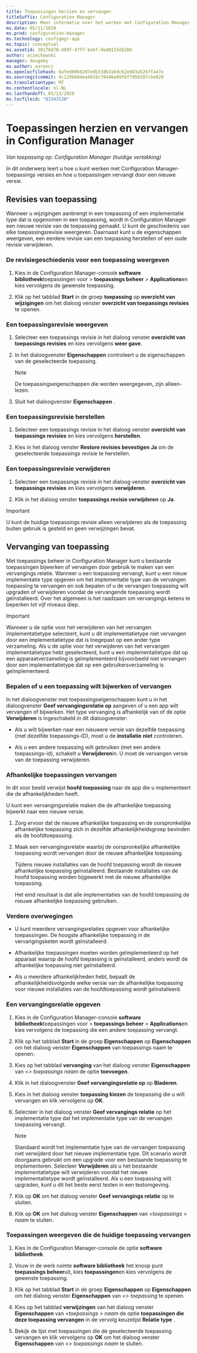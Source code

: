 ```yaml
---
title: Toepassingen herzien en vervangen
titleSuffix: Configuration Manager
description: Meer informatie over het werken met Configuration Manager toepassings versies en het vervangen van toepassingen.
ms.date: 05/11/2020
ms.prod: configuration-manager
ms.technology: configmgr-app
ms.topic: conceptual
ms.assetid: 30170d70-489f-47f7-bebf-9ed0115db26b
author: aczechowski
manager: dougeby
ms.author: aaroncz
ms.openlocfilehash: 6afed00b8207edb338b2a6dc62e083a5267fa47e
ms.sourcegitcommit: 4c129bb04ea4916c78446e89fbff956397cbe828
ms.translationtype: MT
ms.contentlocale: nl-NL
ms.lasthandoff: 05/13/2020
ms.locfileid: "83343130"
---
```

# <a name="revise-and-supersede-applications-in-configuration-manager"></a>Toepassingen herzien en vervangen in Configuration Manager

*Van toepassing op: Configuration Manager (huidige vertakking)*

In dit onderwerp leert u hoe u kunt werken met Configuration Manager-toepassings versies en hoe u toepassingen vervangt door een nieuwe versie.  

##  <a name="application-revisions"></a> Revisies van toepassing  
 Wanneer u wijzigingen aanbrengt in een toepassing of een implementatie type dat is opgenomen in een toepassing, wordt in Configuration Manager een nieuwe revisie van de toepassing gemaakt. U kunt de geschiedenis van elke toepassingsrevisie weergeven. Daarnaast kunt u de eigenschappen weergeven, een eerdere revisie van een toepassing herstellen of een oude revisie verwijderen.  

### <a name="to-display-an-application-revision-history"></a>De revisiegeschiedenis voor een toepassing weergeven  

1.  Kies in de Configuration Manager-console **software bibliotheek**toepassingen voor  >  **toepassings beheer**  >  **Applications**en kies vervolgens de gewenste toepassing.  

3.  Klik op het tabblad **Start** in de groep **toepassing** op **overzicht van wijzigingen** om het dialoog venster **overzicht van toepassings revisies** te openen.  

### <a name="to-view-an-application-revision"></a>Een toepassingsrevisie weergeven  

1.  Selecteer een toepassings revisie in het dialoog venster **overzicht van toepassings revisies** en kies vervolgens **weer gave**.  

2.  In het dialoogvenster **Eigenschappen** controleert u de eigenschappen van de geselecteerde toepassing.  

    > [!NOTE]  
    >  De toepassingseigenschappen die worden weergegeven, zijn alleen-lezen.  

3.  Sluit het dialoogvenster **Eigenschappen** .  

### <a name="to-restore-an-application-revision"></a>Een toepassingsrevisie herstellen  

1.  Selecteer een toepassings revisie in het dialoog venster **overzicht van toepassings revisies** en kies vervolgens **herstellen**.  

2.  Kies in het dialoog venster **Restore revisies bevestigen** **Ja** om de geselecteerde toepassings revisie te herstellen.  

### <a name="to-delete-an-application-revision"></a>Een toepassingsrevisie verwijderen  

1.  Selecteer een toepassings revisie in het dialoog venster **overzicht van toepassings revisies** en kies vervolgens **verwijderen**.  

2.  Klik in het dialoog venster **toepassings revisie verwijderen** op **Ja**.  

> [!IMPORTANT]  
>  U kunt de huidige toepassings revisie alleen verwijderen als de toepassing buiten gebruik is gesteld en geen verwijzingen bevat.  

##  <a name="application-supersedence"></a> Vervanging van toepassing  
 Met toepassings beheer in Configuration Manager kunt u bestaande toepassingen bijwerken of vervangen door gebruik te maken van een vervangings relatie. Wanneer u een toepassing vervangt, kunt u een nieuw implementatie type opgeven om het implementatie type van de vervangen toepassing te vervangen en ook bepalen of u de vervangen toepassing wilt upgraden of verwijderen voordat de vervangende toepassing wordt geïnstalleerd. Over het algemeen is het raadzaam om vervangings ketens te beperken tot vijf niveaus diep.
 
> [!IMPORTANT]  
>  Wanneer u de optie voor het verwijderen van het vervangen implementatietype selecteert, kunt u dit implementatietype niet vervangen door een implementatietype dat is toegepast op een ander type verzameling.  Als u de optie voor het verwijderen van het vervangen implementatietype hebt geselecteerd, kunt u een implementatietype dat op een apparaatverzameling is geïmplementeerd bijvoorbeeld niet vervangen door een implementatietype dat op een gebruikersverzameling is geïmplementeerd.  

### <a name="decide-whether-to-upgrade-or-replace-an-application"></a>Bepalen of u een toepassing wilt bijwerken of vervangen  
 In het dialoogvenster met toepassingseigenschappen kunt u in het dialoogvenster **Geef vervangingsrelatie op** aangeven of u een app wilt vervangen of bijwerken. Het type vervanging is afhankelijk van of de optie **Verwijderen** is ingeschakeld in dit dialoogvenster:  

-   Als u wilt bijwerken naar een nieuwere versie van dezelfde toepassing (met dezelfde toepassings-ID), moet u de **installatie** **niet** controleren.  

-   Als u een andere toepassing wilt gebruiken (met een andere toepassings-id), schakelt u **Verwijderen**in. U moet de vervangen versie van de toepassing verwijderen.  

### <a name="supersede-dependent-applications"></a>Afhankelijke toepassingen vervangen  
 In dit voor beeld verwijst **hoofd toepassing** naar de app die u implementeert die de afhankelijkheden heeft.  

 U kunt een vervangingsrelatie maken die de afhankelijke toepassing bijwerkt naar een nieuwe versie.  

1. Zorg ervoor dat de nieuwe afhankelijke toepassing en de oorspronkelijke afhankelijke toepassing zich in dezelfde afhankelijkheidsgroep bevinden als de hoofdtoepassing.  

2. Maak een vervangingsrelatie waarbij de oorspronkelijke afhankelijke toepassing wordt vervangen door de nieuwe afhankelijke toepassing.  

   Tijdens nieuwe installaties van de hoofd toepassing wordt de nieuwe afhankelijke toepassing geïnstalleerd. Bestaande installaties van de hoofd toepassing worden bijgewerkt met de nieuwe afhankelijke toepassing.  

   Het eind resultaat is dat alle implementaties van de hoofd toepassing de nieuwe afhankelijke toepassing gebruiken.  

### <a name="further-considerations"></a>Verdere overwegingen  

-   U kunt meerdere vervangingsrelaties opgeven voor afhankelijke toepassingen. De hoogste afhankelijke toepassing in de vervangingsketen wordt geïnstalleerd.  

-   Afhankelijke toepassingen moeten worden geïmplementeerd op het apparaat waarop de hoofd toepassing is geïnstalleerd, anders wordt de afhankelijke toepassing niet geïnstalleerd.  

-   Als u meerdere afhankelijkheden hebt, bepaalt de afhankelijkheidsvolgorde welke versie van de afhankelijke toepassing voor nieuwe installaties van de hoofdtoepassing wordt geïnstalleerd.  

### <a name="to-specify-a-supersedence-relationship"></a>Een vervangingsrelatie opgeven  

1.  Kies in de Configuration Manager-console **software bibliotheek**toepassingen voor  >  **toepassings beheer**  >  **Applications**en kies vervolgens de toepassing die een andere toepassing vervangt.  

3.  Klik op het tabblad **Start** in de groep **Eigenschappen** op **Eigenschappen** om het dialoog venster **Eigenschappen** van toepassings naam te openen.  

4.  Kies op het tabblad **vervanging** van het dialoog venster **Eigenschappen** van *<\> toepassings naam* de optie **toevoegen**.  

5.  Klik in het dialoogvenster **Geef vervangingsrelatie op** op **Bladeren**.  

6.  Kies in het dialoog venster **toepassing kiezen** de toepassing die u wilt vervangen en klik vervolgens op **OK**.  

7.  Selecteer in het dialoog venster **Geef vervangings relatie** op het implementatie type dat het implementatie type van de vervangen toepassing vervangt.  

    > [!NOTE]  
    >  Standaard wordt het implementatie type van de vervangen toepassing niet verwijderd door het nieuwe implementatie type. Dit scenario wordt doorgaans gebruikt om een upgrade voor een bestaande toepassing te implementeren. Selecteer **Verwijderen** als u het bestaande implementatietype wilt verwijderen voordat het nieuwe implementatietype wordt geïnstalleerd. Als u een toepassing wilt upgraden, kunt u dit het beste eerst testen in een testomgeving.  

8.  Klik op **OK** om het dialoog venster **Geef vervangings relatie** op te sluiten.  

9. Klik op **OK** om het dialoog venster **Eigenschappen** van *<toepassings \> naam* te sluiten.  

### <a name="to-display-applications-that-supersede-the-current-application"></a>Toepassingen weergeven die de huidige toepassing vervangen  

1.  Kies in de Configuration Manager-console de optie **software bibliotheek**.  

2.  Vouw in de werk ruimte **software bibliotheek** het knoop punt **toepassings beheer**uit, kies **toepassingen**en kies vervolgens de gewenste toepassing.  

3.  Klik op het tabblad **Start** in de groep **Eigenschappen** op **Eigenschappen** om het dialoog venster **Eigenschappen** van *<\> toepassing* te openen.  

4.  Kies op het tabblad **verwijzingen** van het dialoog venster **Eigenschappen** van *<toepassings \> naam* de optie **toepassingen die deze toepassing vervangen** in de vervolg keuzelijst **Relatie type** .  

5.  Bekijk de lijst met toepassingen die de geselecteerde toepassing vervangen en klik vervolgens op **OK** om het dialoog venster **Eigenschappen** van *<\> toepassings naam* te sluiten.  
